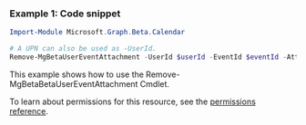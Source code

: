 ### Example 1: Code snippet

```powershellImport-Module Microsoft.Graph.Beta.Calendar

# A UPN can also be used as -UserId.
Remove-MgBetaUserEventAttachment -UserId $userId -EventId $eventId -AttachmentId $attachmentId
```
This example shows how to use the Remove-MgBetaBetaUserEventAttachment Cmdlet.
To learn about permissions for this resource, see the [permissions reference](/graph/permissions-reference).

